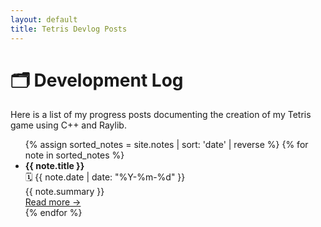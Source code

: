 ```yaml
---
layout: default
title: Tetris Devlog Posts
---
```


# 🗂️ Development Log

Here is a list of my progress posts documenting the creation of my Tetris game using C++ and Raylib.

<ul>
{% assign sorted_notes = site.notes | sort: 'date' | reverse %}
{% for note in sorted_notes %}
  <li>
    <strong>{{ note.title }}</strong><br>
    🗓️ {{ note.date | date: "%Y-%m-%d" }}<br>
    {{ note.summary }}<br>
    <a href="{{ note.url }}">Read more →</a>
  </li>
{% endfor %}
</ul>
